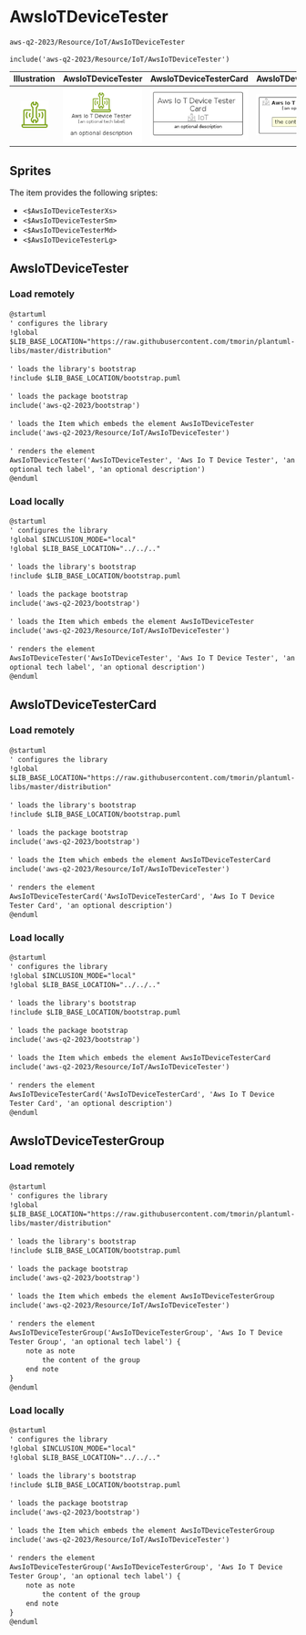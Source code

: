 # AwsIoTDeviceTester


```text
aws-q2-2023/Resource/IoT/AwsIoTDeviceTester
```

```text
include('aws-q2-2023/Resource/IoT/AwsIoTDeviceTester')
```



| Illustration | AwsIoTDeviceTester | AwsIoTDeviceTesterCard | AwsIoTDeviceTesterGroup |
| :---: | :---: | :---: | :---: |
| ![illustration for Illustration](../../../aws-q2-2023/Resource/IoT/AwsIoTDeviceTester.png) | ![illustration for AwsIoTDeviceTester](../../../aws-q2-2023/Resource/IoT/AwsIoTDeviceTester.Local.png) | ![illustration for AwsIoTDeviceTesterCard](../../../aws-q2-2023/Resource/IoT/AwsIoTDeviceTesterCard.Local.png) | ![illustration for AwsIoTDeviceTesterGroup](../../../aws-q2-2023/Resource/IoT/AwsIoTDeviceTesterGroup.Local.png) |



## Sprites
The item provides the following sriptes:

- `<$AwsIoTDeviceTesterXs>`
- `<$AwsIoTDeviceTesterSm>`
- `<$AwsIoTDeviceTesterMd>`
- `<$AwsIoTDeviceTesterLg>`





## AwsIoTDeviceTester

### Load remotely
```plantuml
@startuml
' configures the library
!global $LIB_BASE_LOCATION="https://raw.githubusercontent.com/tmorin/plantuml-libs/master/distribution"

' loads the library's bootstrap
!include $LIB_BASE_LOCATION/bootstrap.puml

' loads the package bootstrap
include('aws-q2-2023/bootstrap')

' loads the Item which embeds the element AwsIoTDeviceTester
include('aws-q2-2023/Resource/IoT/AwsIoTDeviceTester')

' renders the element
AwsIoTDeviceTester('AwsIoTDeviceTester', 'Aws Io T Device Tester', 'an optional tech label', 'an optional description')
@enduml
```

### Load locally
```plantuml
@startuml
' configures the library
!global $INCLUSION_MODE="local"
!global $LIB_BASE_LOCATION="../../.."

' loads the library's bootstrap
!include $LIB_BASE_LOCATION/bootstrap.puml

' loads the package bootstrap
include('aws-q2-2023/bootstrap')

' loads the Item which embeds the element AwsIoTDeviceTester
include('aws-q2-2023/Resource/IoT/AwsIoTDeviceTester')

' renders the element
AwsIoTDeviceTester('AwsIoTDeviceTester', 'Aws Io T Device Tester', 'an optional tech label', 'an optional description')
@enduml
```

## AwsIoTDeviceTesterCard

### Load remotely
```plantuml
@startuml
' configures the library
!global $LIB_BASE_LOCATION="https://raw.githubusercontent.com/tmorin/plantuml-libs/master/distribution"

' loads the library's bootstrap
!include $LIB_BASE_LOCATION/bootstrap.puml

' loads the package bootstrap
include('aws-q2-2023/bootstrap')

' loads the Item which embeds the element AwsIoTDeviceTesterCard
include('aws-q2-2023/Resource/IoT/AwsIoTDeviceTester')

' renders the element
AwsIoTDeviceTesterCard('AwsIoTDeviceTesterCard', 'Aws Io T Device Tester Card', 'an optional description')
@enduml
```

### Load locally
```plantuml
@startuml
' configures the library
!global $INCLUSION_MODE="local"
!global $LIB_BASE_LOCATION="../../.."

' loads the library's bootstrap
!include $LIB_BASE_LOCATION/bootstrap.puml

' loads the package bootstrap
include('aws-q2-2023/bootstrap')

' loads the Item which embeds the element AwsIoTDeviceTesterCard
include('aws-q2-2023/Resource/IoT/AwsIoTDeviceTester')

' renders the element
AwsIoTDeviceTesterCard('AwsIoTDeviceTesterCard', 'Aws Io T Device Tester Card', 'an optional description')
@enduml
```

## AwsIoTDeviceTesterGroup

### Load remotely
```plantuml
@startuml
' configures the library
!global $LIB_BASE_LOCATION="https://raw.githubusercontent.com/tmorin/plantuml-libs/master/distribution"

' loads the library's bootstrap
!include $LIB_BASE_LOCATION/bootstrap.puml

' loads the package bootstrap
include('aws-q2-2023/bootstrap')

' loads the Item which embeds the element AwsIoTDeviceTesterGroup
include('aws-q2-2023/Resource/IoT/AwsIoTDeviceTester')

' renders the element
AwsIoTDeviceTesterGroup('AwsIoTDeviceTesterGroup', 'Aws Io T Device Tester Group', 'an optional tech label') {
    note as note
        the content of the group
    end note
}
@enduml
```

### Load locally
```plantuml
@startuml
' configures the library
!global $INCLUSION_MODE="local"
!global $LIB_BASE_LOCATION="../../.."

' loads the library's bootstrap
!include $LIB_BASE_LOCATION/bootstrap.puml

' loads the package bootstrap
include('aws-q2-2023/bootstrap')

' loads the Item which embeds the element AwsIoTDeviceTesterGroup
include('aws-q2-2023/Resource/IoT/AwsIoTDeviceTester')

' renders the element
AwsIoTDeviceTesterGroup('AwsIoTDeviceTesterGroup', 'Aws Io T Device Tester Group', 'an optional tech label') {
    note as note
        the content of the group
    end note
}
@enduml
```

